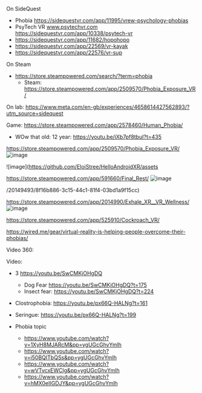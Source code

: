 On SideQuest
- Phobia https://sidequestvr.com/app/11995/vrew-psychology-phobias
- PsyTech VR www.psytechvr.com https://sidequestvr.com/app/10338/psytech-vr
- https://sidequestvr.com/app/11682/hopohopo
- https://sidequestvr.com/app/22569/vr-kayak
- https://sidequestvr.com/app/22576/vr-sup

On Steam
- https://store.steampowered.com/search/?term=phobia
    - Steam: https://store.steampowered.com/app/2509570/Phobia_Exposure_VR/

On lab:
https://www.meta.com/en-gb/experiences/4658614427562893/?utm_source=sidequest

Game:
https://store.steampowered.com/app/2578460/Human_Phobia/

- WOw that old: 12 year: https://youtu.be/iXb7pf8tbuI?t=435

https://store.steampowered.com/app/2509570/Phobia_Exposure_VR/
![image](https://github.com/EloiStree/HelloAndroidXR/assets/20149493/f86aa02c-6e06-4cbf-a5a1-d57773b31d18)

![image](https://github.com/EloiStree/HelloAndroidXR/assets


https://store.steampowered.com/app/591660/Final_Rest/
![image](https://github.com/EloiStree/HelloAndroidXR/assets/20149493/115b0208-d11f-476f-8b6c-c978797ffba5)

/20149493/8f16b886-3c15-44c1-81f4-03bd1a9f15cc)



https://store.steampowered.com/app/2014990/Exhale_XR__VR_Wellness/  
![image](https://github.com/EloiStree/HelloAndroidXR/assets/20149493/9ed5e65d-de3c-4ae8-82de-d522fe33b3e6)  


https://store.steampowered.com/app/525910/Cockroach_VR/



https://wired.me/gear/virtual-reality-is-helping-people-overcome-their-phobias/


Video 360:


Video:
- 3 https://youtu.be/SwCMKjOHgDQ
  - Dog Fear https://youtu.be/SwCMKjOHgDQ?t=175
  - Insect fear: https://youtu.be/SwCMKjOHgDQ?t=224
- Clostrophobia: https://youtu.be/px66Q-HALNg?t=161
- Seringue: https://youtu.be/px66Q-HALNg?t=199


- Phobia topic
  - https://www.youtube.com/watch?v=1XyH8MJARcM&pp=ygUGcGhvYmlh 
  - https://www.youtube.com/watch?v=i50BQITbQSs&pp=ygUGcGhvYmlh
  - https://www.youtube.com/watch?v=wVTvcxEWClg&pp=ygUGcGhvYmlh
  - https://www.youtube.com/watch?v=hMX0eIIGDJY&pp=ygUGcGhvYmlh

